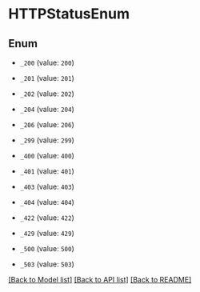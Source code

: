 # HTTPStatusEnum

## Enum


* `_200` (value: `200`)

* `_201` (value: `201`)

* `_202` (value: `202`)

* `_204` (value: `204`)

* `_206` (value: `206`)

* `_299` (value: `299`)

* `_400` (value: `400`)

* `_401` (value: `401`)

* `_403` (value: `403`)

* `_404` (value: `404`)

* `_422` (value: `422`)

* `_429` (value: `429`)

* `_500` (value: `500`)

* `_503` (value: `503`)


[[Back to Model list]](../README.md#documentation-for-models) [[Back to API list]](../README.md#documentation-for-api-endpoints) [[Back to README]](../README.md)


